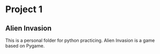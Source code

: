 # Project 1

## Alien Invasion

This is a personal folder for python practicing. Alien Invasion is a game based on Pygame.
